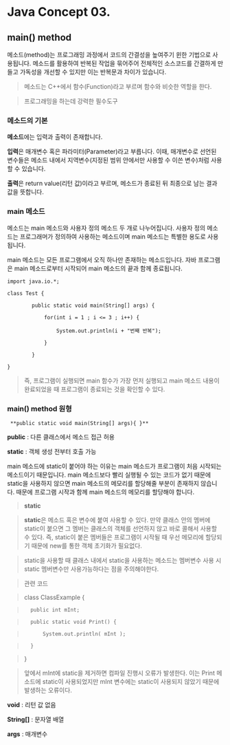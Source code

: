# Java Concept 03.

## main() method

메소드(method)는 프로그래밍 과정에서 코드의 간결성을 높여주기 윈한 기법으로 사용됩니다. 메소드를 활용하여 반복된 작업을 묶어주어 전체적인 소스코드를 간결하게 만들고 가독성을 개선할 수 있지만 이는 반복문과 차이가 있습니다.

> 메소드는 C++에서 함수(Function)라고 부르며 함수와 비슷한 역할을 한다.

> 프로그래밍을 하는데 강력한 필수도구

### 메소드의 기본

**메소드**에는 입력과 출력이 존재합니다.

**입력**은 매개변수 혹은 파라미터(Parameter)라고 부릅니다. 이때, 매개변수로 선언된 변수들은 메소드 내에서 지역변수(지정된 범위 안에서만 사용할 수 이쓴 변수)처럼 사용할 수 있습니다.

**출력**은 return value(리턴 값)이라고 부르며, 메소드가 종료된 뒤 최종으로 남는 결과 값을 뜻합니다.

  
  
  
### main 메소드

메소드는 main 메소드와 사용자 정의 메소드 두 개로 나누어집니다. 사용자 정의 메소드는 프로그래머가 정의하여 사용하는 메소드이며 main 메소드는 특별한 용도로 사용됩니다.

main 메소드는 모든 프로그램에서 오직 하나만 존재하는 메소드입니다. 자바 프로그램은 main 메소드로부터 시작되어 main 메소드의 끝과 함께 종료됩니다.

	import java.io.*;
	
	class Test {
	
			public static void main(String[] args) {
	
				for(int i = 1 ; i <= 3 ; i++) {
	
					System.out.println(i + "번째 반복");
	
				}
	
			}
	
	}

> 즉, 프로그램이 실행되면 main 함수가 가장 먼저 실행되고 main 메소드 내용이 완료되었을 때 프로그램이 종료되는 것을 확인할 수 있다.

### main() method 원형

	 **public static void main(String[] args){ }**

**public** : 다른 클래스에서 메소드 접근 허용

**static** : 객체 생성 전부터 호출 가능

main 메소드에 static이 붙어야 하는 이유는 main 메소드가 프로그램이 처음 시작되는 메소드이기 때문입니다. main 메소드보다 빨리 실행될 수 있는 코드가 없기 때문에 static을 사용하지 않으면 main 메소드의 메모리를 할당해줄 부분이 존재하지 않습니다. 때문에 프로그램 시작과 함께 main 메소드의 메모리를 할당해야 합니다.

> **static**

> **static**은 메소드 혹은 변수에 붙여 사용할 수 있다. 만약 클래스 안의 멤버에 static이 붙으면 그 멤버는 클래스의 객체를 선언하지 않고 바로 콜해서 사용할 수 있다. 즉, static이 붙은 멤버들은 프로그램이 시작될 때 우선 메모리에 할당되기 때문에 new를 통한 객체 초기화가 필요없다.

> static을 사용할 때 클래스 내에서 static을 사용하는 메소드는 멤버변수 사용 시 static 멤버변수만 사용가능하다는 점을 주의해야한다.

> 관련 코드

> 	class ClassExample {
		
> 		public int mInt;
		
> 		public static void Print() {
	
> 			System.out.println( mInt );
	
> 		}
		
> 	}

> 앞에서 mInt에 static을 제거하면 컴파일 진행시 오류가 발생한다. 이는 Print 메소드에 static이 사용되었지만 mInt 변수에는 static이 사용되지 않았기 때문에 발생하는 오류이다.

**void** : 리턴 값 없음

**String[]** : 문자열 배열

**args** : 매개변수